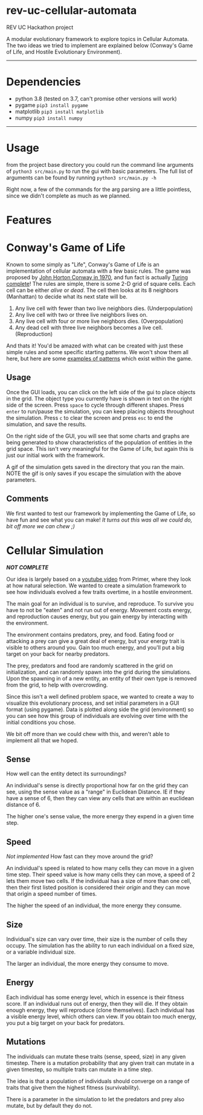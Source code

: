 # rev-uc-cellular-automata
REV UC Hackathon project 

A modular evolutionary framework to explore topics in Cellular Automata. The two ideas we tried to implement are explained below (Conway's Game of Life, and Hostile Evolutionary Environment).

---

# **Dependencies**

- python 3.8 (tested on 3.7, can't promise other versions will work)
- pygame `pip3 install pygame`
- matplotlib `pip3 install matplotlib`
- numpy `pip3 install numpy`
---

# **Usage**
from the project base directory you could run the command line arguments of `python3 src/main.py` to run the gui with basic parameters. The full list of arguments can be found by running `python3 src/main.py -h`

Right now, a few of the commands for the arg parsing are a little pointless, since we didn't complete as much as we planned. 

# **Features**

# Conway's Game of Life
Known to some simply as "Life", Conway's Game of Life is an implementation of cellular automata with a few basic rules. The game was proposed by [John Horton Conway in 1970](https://www.math.auckland.ac.nz/Students/Conway07.pdf), and fun fact is actually [Turing complete](https://www.ics.uci.edu/~welling/teaching/271fall09/Turing-Machine-Life.pdf)! The rules are simple, there is some 2-D grid of square cells. Each cell can be either *alive* or *dead*. The cell then looks at its 8 neighbors (Manhattan) to decide what its next state will be.
1. Any live cell with fewer than two live neighbors dies. (Underpopulation)
2. Any live cell with two or three live neighbors lives on.
3. Any live cell with four or more live neighbors dies. (Overpopulation)
4. Any dead cell with three live neighbors becomes a live cell. (Reproduction)

And thats it! You'd be amazed with what can be created with just these simple rules and some specific starting patterns. We won't show them all here, but here are some [examples of patterns](https://en.wikipedia.org/wiki/Conway%27s_Game_of_Life#Examples_of_patterns) which exist within the game.
## Usage
Once the GUI loads, you can click on the left side of the gui to place objects in the grid. The object type you currently have is shown in text on the right side of the screen. Press `space` to cycle through different shapes. Press `enter` to run/pause the simulation, you can keep placing objects throughout the simulation. Press `c` to clear the screen and press `esc` to end the simulation, and save the results. 

On the right side of the GUI, you will see that some charts and graphs are being generated to show characteristics of the population of entities in the grid space. This isn't very meaningful for the Game of Life, but again this is just our initial work with the framework.

A gif of the simulation gets saved in the directory that you ran the main. NOTE the gif is only saves if you escape the simulation with the above parameters. 

## Comments
We first wanted to test our framework by implementing the Game of Life, so have fun and see what you can make! *It turns out this was all we could do, bit off more we can chew ;)*

# Cellular Simulation
***NOT COMPLETE***

Our idea is largely based on a [youtube video](https://www.youtube.com/watch?v=0ZGbIKd0XrM) from Primer, where they look at how natural selection. We wanted to create a simulation framework to see how individuals evolved a few traits overtime, in a hostile environment.

The main goal for an individual is to survive, and reproduce. To survive you have to not be "eaten" and not run out of energy. Movement costs energy, and reproduction causes energy, but you gain energy by interacting with the environment.

The environment contains predators, prey, and food. Eating food or attacking a prey can give a great deal of energy, but your energy trait is visible to others around you. Gain too much energy, and you'll put a big target on your back for nearby predators. 

The prey, predators and food are randomly scattered in the grid on initialization, and can randomly spawn into the grid during the simulations. Upon the spawning in of a new entity, an entity of their own type is removed from the grid, to help with overcrowding. 

Since this isn't a well defined problem space, we wanted to create a way to visualize this evolutionary process, and set initial parameters in a GUI format (using pygame). Data is plotted along side the grid (environment) so you can see how this group of individuals are evolving over time with the initial conditions you chose. 

We bit off more than we could chew with this, and weren't able to implement all that we hoped. 

## Sense
How well can the entity detect its surroundings? 

An individual's sense is directly proportional how far on the grid they can see, using the sense value as a "range" in Euclidean Distance. IE if they have a sense of 6, then they can view any cells that are within an euclidean distance of 6.

The higher one's sense value, the more energy they expend in a given time step.

## Speed
*Not implemented*
How fast can they move around the grid?

An individual's speed is related to how many cells they can move in a given time step. Their speed value is how many cells they can move, a speed of 2 lets them move two cells. If the individual has a size of more than one cell, then their first listed position is considered their *origin* and they can move that origin a speed number of times.

The higher the speed of an individual, the more energy they consume.

## Size

Individual's size can vary over time, their size is the number of cells they occupy. The simulation has the ability to run each individual on a fixed size, or a variable individual size. 

The larger an individual, the more energy they consume to move.

## Energy

Each individual has some energy level, which in essence is their fitness score. If an individual runs out of energy, then they will die. If they obtain enough energy, they will reproduce (clone themselves). Each individual has a visible energy level, which others can view. If you obtain too much energy, you put a big target on your back for predators.

## Mutations

The individuals can mutate these traits (sense, speed, size) in any given timestep. There is a mutation probability that any given trait can mutate in a given timestep, so multiple traits can mutate in a time step. 

The idea is that a population of individuals should converge on a range of traits that give them the highest fitness (survivability). 

There is a parameter in the simulation to let the predators and prey also mutate, but by default they do not.